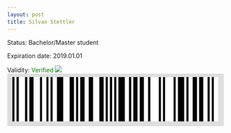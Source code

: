 ```yaml
---
layout: post
title: Silvan Stettler
---
```


Status: Bachelor/Master student

Expiration date: 2019.01.01

Validity: <font color="green"> Verified</font> 
![](/members/img/Silvan_Stettler.png)
![](/members/img/bar.png)
